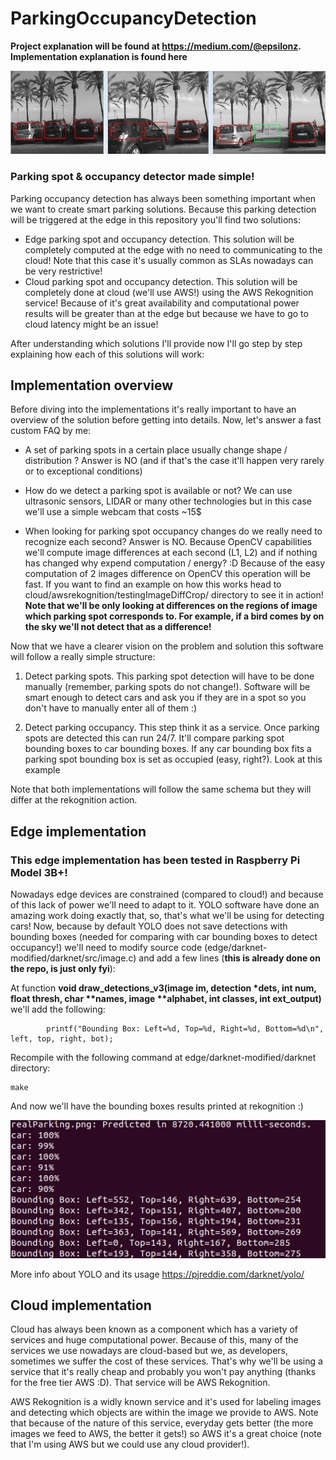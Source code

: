 # ParkingOccupancyDetection

__Project explanation will be found at https://medium.com/@epsilonz. Implementation explanation is found here__

 ![Allt text](readme_media/parkingstepstep.png)

### Parking spot & occupancy detector made simple!

Parking occupancy detection has always been something important when we want to create smart parking solutions. Because this parking detection will be triggered at the edge in this repository you'll find two solutions:

- Edge parking spot and occupancy detection. This solution will be completely computed at the edge with no need to communicating to the cloud! Note that this case it's usually common as SLAs nowadays can be very restrictive!
- Cloud parking spot and occupancy detection. This solution will be completely done at cloud (we'll use AWS!) using the AWS Rekognition service! Because of it's great availability and computational power results will be greater than at the edge but because we have to go to cloud latency might be an issue!


After understanding which solutions I'll provide now I'll go step by step explaining how each of this solutions will work:

## Implementation overview

Before diving into the implementations it's really important to have an overview of the solution before getting into details. Now, let's answer a fast custom FAQ by me:

- A set of parking spots in a certain place usually change shape / distribution ? Answer is NO (and if that's the case it'll happen very rarely or to exceptional conditions)

- How do we detect a parking spot is available or not? We can use ultrasonic sensors, LIDAR or many other technologies but in this case we'll use a simple webcam that costs ~15$ 

- When looking for parking spot occupancy changes do we really need to recognize each second? Answer is NO. Because OpenCV capabilities we'll compute image differences at each second (L1, L2) and if nothing has changed why expend computation / energy? :D Because of the easy computation of 2 images difference on OpenCV this operation will be fast. If you want to find an example on how this works head to cloud/awsrekognition/testingImageDiffCrop/ directory to see it in action! __Note that we'll be only looking at differences on the regions of image which parking spot corresponds to. For example, if a bird comes by on the sky we'll not detect that as a difference!__


Now that we have a clearer vision on the problem and solution this software will follow a really simple structure:

1. Detect parking spots. This parking spot detection will have to be done manually (remember, parking spots do not change!). Software will be smart enough to detect cars and ask you if they are in a spot so you don't have to manually enter all of them :)

2. Detect parking occupancy. This step think it as a service. Once parking spots are detected this can run 24/7. It'll compare parking spot bounding boxes to car bounding boxes. If any car bounding box fits a parking spot bounding box is set as occupied (easy, right?). Look at this example

Note that both implementations will follow the same schema but they will differ at the rekognition action.

## Edge implementation

### This edge implementation has been tested in Raspberry Pi Model 3B+! 

Nowadays edge devices are constrained (compared to cloud!) and because of this lack of power we'll need to adapt to it. YOLO software have done an amazing work doing exactly that, so, that's what we'll be using for detecting cars! Now, because by default YOLO does not save detections with bounding boxes (needed for comparing with car bounding boxes to detect occupancy!) we'll need to modify source code (edge/darknet-modified/darknet/src/image.c) and add a few lines (__this is already done on the repo, is just only fyi__):

At function __void draw_detections_v3(image im, detection *dets, int num, float thresh, char **names, image **alphabet, int classes, int ext_output)__ we'll add the following:
```
		printf("Bounding Box: Left=%d, Top=%d, Right=%d, Bottom=%d\n", left, top, right, bot); 
```

Recompile with the following command at edge/darknet-modified/darknet directory:

```
make
```

And now we'll have the bounding boxes results printed at rekognition :)

 ![Allt text](readme_media/edgeboundingboxes.png)

More info about YOLO and its usage https://pjreddie.com/darknet/yolo/


## Cloud implementation

Cloud has always been known as a component which has a variety of services and huge computational power. Because of this, many of the services we use nowadays are cloud-based but we, as developers, sometimes we suffer the cost of these services. That's why we'll be using a service that it's really cheap and probably you won't pay anything (thanks for the free tier AWS :D). That service will be AWS Rekognition.

AWS Rekognition is a widly known service and it's used for labeling images and detecting which objects are within the image we provide to AWS. Note that because of the nature of this service, everyday gets better (the more images we feed to AWS, the better it gets!) so AWS it's a great choice (note that I'm using AWS but we could use any cloud provider!).





